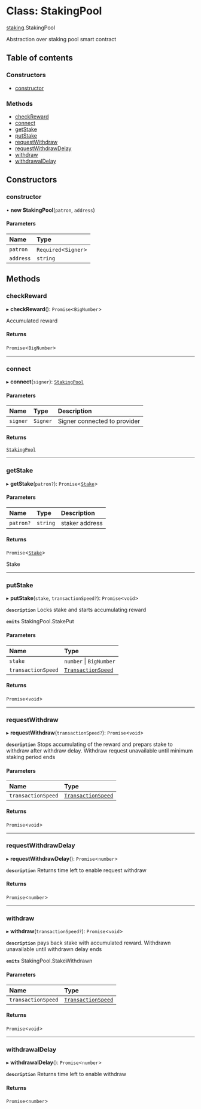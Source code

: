 # Class: StakingPool

[staking](../modules/staking.md).StakingPool

Abstraction over staking pool smart contract

## Table of contents

### Constructors

- [constructor](staking.StakingPool.md#constructor)

### Methods

- [checkReward](staking.StakingPool.md#checkreward)
- [connect](staking.StakingPool.md#connect)
- [getStake](staking.StakingPool.md#getstake)
- [putStake](staking.StakingPool.md#putstake)
- [requestWithdraw](staking.StakingPool.md#requestwithdraw)
- [requestWithdrawDelay](staking.StakingPool.md#requestwithdrawdelay)
- [withdraw](staking.StakingPool.md#withdraw)
- [withdrawalDelay](staking.StakingPool.md#withdrawaldelay)

## Constructors

### constructor

• **new StakingPool**(`patron`, `address`)

#### Parameters

| Name | Type |
| :------ | :------ |
| `patron` | `Required`<`Signer`\> |
| `address` | `string` |

## Methods

### checkReward

▸ **checkReward**(): `Promise`<`BigNumber`\>

Accumulated reward

#### Returns

`Promise`<`BigNumber`\>

___

### connect

▸ **connect**(`signer`): [`StakingPool`](staking.StakingPool.md)

#### Parameters

| Name | Type | Description |
| :------ | :------ | :------ |
| `signer` | `Signer` | Signer connected to provider |

#### Returns

[`StakingPool`](staking.StakingPool.md)

___

### getStake

▸ **getStake**(`patron?`): `Promise`<[`Stake`](../modules/staking.md#stake)\>

#### Parameters

| Name | Type | Description |
| :------ | :------ | :------ |
| `patron?` | `string` | staker address |

#### Returns

`Promise`<[`Stake`](../modules/staking.md#stake)\>

Stake

___

### putStake

▸ **putStake**(`stake`, `transactionSpeed?`): `Promise`<`void`\>

**`description`** Locks stake and starts accumulating reward

**`emits`** StakingPool.StakePut

#### Parameters

| Name | Type |
| :------ | :------ |
| `stake` | `number` \| `BigNumber` |
| `transactionSpeed` | [`TransactionSpeed`](../enums/staking.TransactionSpeed.md) |

#### Returns

`Promise`<`void`\>

___

### requestWithdraw

▸ **requestWithdraw**(`transactionSpeed?`): `Promise`<`void`\>

**`description`** Stops accumulating of the reward and prepars stake to withdraw after withdraw delay.
Withdraw request unavailable until minimum staking period ends

#### Parameters

| Name | Type |
| :------ | :------ |
| `transactionSpeed` | [`TransactionSpeed`](../enums/staking.TransactionSpeed.md) |

#### Returns

`Promise`<`void`\>

___

### requestWithdrawDelay

▸ **requestWithdrawDelay**(): `Promise`<`number`\>

**`description`** Returns time left to enable request withdraw

#### Returns

`Promise`<`number`\>

___

### withdraw

▸ **withdraw**(`transactionSpeed?`): `Promise`<`void`\>

**`description`** pays back stake with accumulated reward. Withdrawn unavailable until withdrawn delay ends

**`emits`** StakingPool.StakeWithdrawn

#### Parameters

| Name | Type |
| :------ | :------ |
| `transactionSpeed` | [`TransactionSpeed`](../enums/staking.TransactionSpeed.md) |

#### Returns

`Promise`<`void`\>

___

### withdrawalDelay

▸ **withdrawalDelay**(): `Promise`<`number`\>

**`description`** Returns time left to enable withdraw

#### Returns

`Promise`<`number`\>
